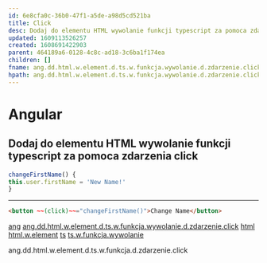 ```yaml
---
id: 6e8cfa0c-36b0-47f1-a5de-a98d5cd521ba
title: Click
desc: Dodaj do elementu HTML wywolanie funkcji typescript za pomoca zdarzenia click
updated: 1609113526257
created: 1608691422903
parent: 464189a6-0128-4c8c-ad18-3c6ba1f174ea
children: []
fname: ang.dd.html.w.element.d.ts.w.funkcja.wywolanie.d.zdarzenie.click
hpath: ang.dd.html.w.element.d.ts.w.funkcja.wywolanie.d.zdarzenie.click
---
```

# Angular

## Dodaj do elementu HTML wywolanie funkcji typescript za pomoca zdarzenia click

```ts
changeFirstName() {
this.user.firstName = 'New Name!'
}
```

* * *

```html
<button ~~(click)~~="changeFirstName()">Change Name</button>
```

[ang](877a5690-f196-45fd-84eb-7b82aa629f61) [ang.dd.html.w.element.d.ts.w.funkcja.wywolanie.d.zdarzenie.click](6e8cfa0c-36b0-47f1-a5de-a98d5cd521ba)
[html](80ee8633-a9ac-480b-a894-f95c09ebd00f) [html.w.element](30bf34e0-9d9b-41a1-8f09-7b2d99863313) 
[ts](6b4f2696-c75f-4663-98f9-beb91243ced4) [ts.w.funkcja.wywolanie](e2c5e630-ec43-4078-9003-254278b3b9af)

ang.dd.html.w.element.d.ts.w.funkcja.d.zdarzenie.click

